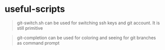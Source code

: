 # useful-scripts

> git-switch.sh can be used for switching ssh keys and git account. It is still primitive

> git-completion can be used for coloring and seeing for git branches as command prompt

